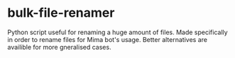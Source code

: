 # bulk-file-renamer
Python script useful for renaming a huge amount of files. Made specifically in order to rename files for Mima bot's usage. Better alternatives are availible for more gneralised cases.

